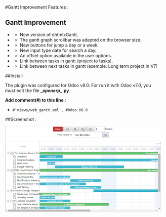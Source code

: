 #Gantt Improvement
Features :

## Gantt Improvement
* - New version of dhtmlxGantt.
* - The gantt graph scrollbar was adapted on the browser size.
* - New buttons for jump a day or a week.
* - New input type date for search a day.
* - An offset option available in the user options.
* - Link between tasks in gantt (project to tasks).
* - Link between next tasks in gantt (exemple: Long term project in V7)


##Install

The plugin was configured for Odoo v8.0.
For run it with Odoo v7.0, you must edit the file **\__openerp__.py** :

**Add comment(#) to this line :**

* `#'views/web_gantt.xml', #Odoo V8.0`

##Screenshot :

![Screen1](/content/screen1.png)